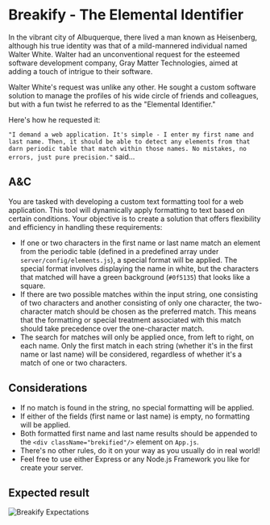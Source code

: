 # Breakify - The Elemental Identifier

In the vibrant city of Albuquerque, there lived a man known as Heisenberg, although his true identity was that of a mild-mannered individual named Walter White. Walter had an unconventional request for the esteemed software development company, Gray Matter Technologies, aimed at adding a touch of intrigue to their software.

Walter White's request was unlike any other. He sought a custom software solution to manage the profiles of his wide circle of friends and colleagues, but with a fun twist he referred to as the "Elemental Identifier."

Here's how he requested it:

`"I demand a web application. It's simple - I enter my first name and last name. Then, it should be able to detect any elements from that darn periodic table that match within those names. No mistakes, no errors, just pure precision."` said...

## A&C

You are tasked with developing a custom text formatting tool for a web application. This tool will dynamically apply formatting to text based on certain conditions. Your objective is to create a solution that offers flexibility and efficiency in handling these requirements:

- If one or two characters in the first name or last name match an element from the periodic table (defined in a predefined array under `server/config/elements.js`), a special format will be applied. The special format involves displaying the name in white, but the characters that matched will have a green background (`#0f5135`) that looks like a square.
- If there are two possible matches within the input string, one consisting of two characters and another consisting of only one character, the two-character match should be chosen as the preferred match. This means that the formatting or special treatment associated with this match should take precedence over the one-character match.
- The search for matches will only be applied once, from left to right, on each name. Only the first match in each string (whether it's in the first name or last name) will be considered, regardless of whether it's a match of one or two characters.

## Considerations
- If no match is found in the string, no special formatting will be applied.
- If either of the fields (first name or last name) is empty, no formatting will be applied.
- Both formatted first name and last name results should be appended to the `<div className="brekified"/>` element on `App.js`.
- There's no other rules, do it on your way as you usually do in real world!
- Feel free to use either Express or any Node.js Framework you like for create your server.

## Expected result
![Breakify Expectations](https://res.cloudinary.com/charlintosh/image/upload/v1694753198/breakify.png)
